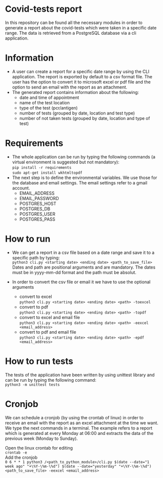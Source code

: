 # Covid-tests report

In this repository can be found all the necessary modules in order to generate a report about the covid-tests which were taken in a specific date range. The data is retrieved from a PostgreSQL database via a cli application.   


# Information

* A user can create a report for a specific date range by using the CLI application. The report is exported by default to a csv format file. The user has the option to convert it to microsoft excel or pdf file and the option to send an email with the report as an attachment.  
* The generated report contains information about the following:  
  * date and time of appointment  
  * name of the test location  
  * type of the test (pcr/antigen)  
  * number of tests (grouped by date, location and test type)  
  * number of not taken tests (grouped by date, location and type of test)  

# Requirements

* The whole application can be run by typing the following commands (a virtual environment is suggested but not mandatory):  
`pip install -r requirements`  
`sudo apt-get install wkhtmltopdf`   
* The next step is to define the environmental variables. We use those for the database and email settings. The email settings refer to a gmail account.  
  * EMAIL_ADDRESS  
  * EMAIL_PASSWORD  
  * POSTGRES_HOST  
  * POSTGRES_DB  
  * POSTGRES_USER  
  * POSTGRES_PASS  

# How to run

* We can get a report in a csv file based on a date range and save it to a specific path by typing:  
`python3 cli.py <starting date> <ending date> <path_to_save_file>`  
Dates and path are positional arguments and are mandatory. The dates must be in yyyy-mm-dd format and the path must be absolut.  

* In order to convert the csv file or email it we have to use the optional arguments  
  * convert to excel  
  `python3 cli.py <starting date> <ending date> <path> -toexcel`  
  * convert to pdf  
  `python3 cli.py <starting date> <ending date> <path> -topdf`  
  * convert to excel and email file  
  `python3 cli.py <starting date> <ending date> <path> -eexcel <email_address>`  
  * convert to pdf and email file  
  `python3 cli.py <starting date> <ending date> <path> -epdf <email_address>`  

# How to run tests  

The tests of the application have been written by using unittest library and can be run by typing the following command:  
`python3 -m unittest tests`  

# Cronjob

We can schedule a cronjob (by using the crontab of linux) in order to receive an email with the report as an excel attachment at the time we want. We type the next commands in a terminal. The example refers to a report which is generated at every Monday at 06:00 and extracts the data of the previous week (Monday to Sunday).  

Open the linux crontab for editing  
`crontab -e`  
Add the cronjob  
`0 6 * * 1 python3 /<path_to_python_module>/cli.py $(date --date="1 week ago" "+\%Y-\%m-\%d") $(date --date="yesterday" "+\%Y-\%m-\%d") <path_to_save_file> -eexcel <email_address>`  
